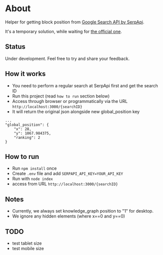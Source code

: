# About
Helper for getting block position from [Google Search API by SerpApi](https://serpapi.com/search-api).

It's a temporary solution, while waiting for [the official one](https://github.com/serpapi/public-roadmap/issues/113).

## Status
Under development. Feel free to try and share your feedback.

## How it works
- You need to perform a regular search at SerpApi first and get the search ID
- Run this project (read `how to run` section below)
- Access through browser or programmatically via the URL `http://localhost:3000/{searchID}`
- It will return the original json alongside new global_position key

```
...
"global_position": {
    "x": 28,
    "y": 1067.984375,
    "ranking": 2
}
```

## How to run
- Run `npm install` once
- Create `.env` file and add `SERPAPI_API_KEY=YOUR_API_KEY`
- Run with `node index`
- access from URL `http://localhost:3000/{searchID}`


## Notes
- Currently, we always set knowledge_graph position to "1" for desktop.
- We ignore any hidden elements (where x==0 and y==0) 

## TODO
- test tablet size
- test mobile size

